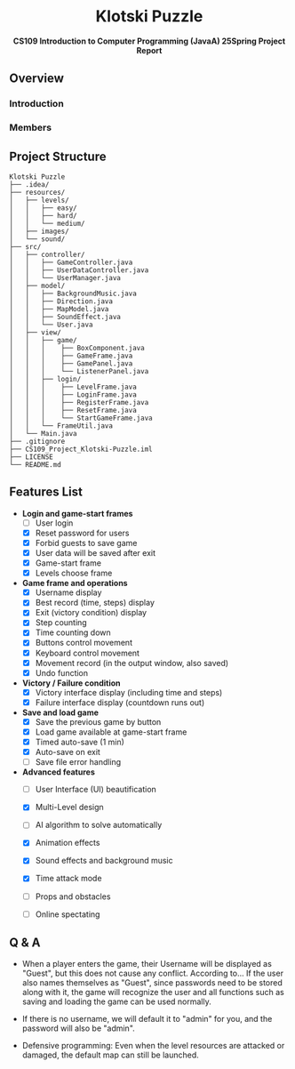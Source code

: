 <div align=center>

# Klotski Puzzle

**CS109 Introduction to Computer Programming (JavaA) 25Spring Project Report**

</div>

## Overview

### Introduction

### Members

## Project Structure

```
Klotski Puzzle
├── .idea/
├── resources/
│   ├── levels/
│   │   ├── easy/
│   │   ├── hard/
│   │   └── medium/
│   ├── images/
│   └── sound/
├── src/
│   ├── controller/
│   │   ├── GameController.java 
│   │   ├── UserDataController.java
│   │   └── UserManager.java
│   ├── model/
│   │   ├── BackgroundMusic.java
│   │   ├── Direction.java
│   │   ├── MapModel.java
│   │   ├── SoundEffect.java
│   │   └── User.java
│   ├── view/
│   │   ├── game/
│   │   │    ├── BoxComponent.java
│   │   │    ├── GameFrame.java
│   │   │    ├── GamePanel.java
│   │   │    └── ListenerPanel.java
│   │   ├── login/
│   │   │    ├── LevelFrame.java
│   │   │    ├── LoginFrame.java
│   │   │    ├── RegisterFrame.java
│   │   │    ├── ResetFrame.java
│   │   │    └── StartGameFrame.java
│   │   └── FrameUtil.java
│   └── Main.java
├── .gitignore
├── CS109_Project_Klotski-Puzzle.iml
├── LICENSE
└── README.md
```


## Features List

- **Login and game-start frames**
    - [ ] User login
    - [x] Reset password for users
    - [x] Forbid guests to save game
    - [x] User data will be saved after exit
    - [x] Game-start frame
    - [x] Levels choose frame

- **Game frame and operations**
    - [x] Username display
    - [x] Best record (time, steps) display
    - [x] Exit (victory condition) display
    - [x] Step counting
    - [x] Time counting down
    - [x] Buttons control movement
    - [x] Keyboard control movement
    - [x] Movement record (in the output window, also saved)
    - [x] Undo function

- **Victory / Failure condition**
    - [x] Victory interface display (including time and steps)
    - [x] Failure interface display (countdown runs out)

- **Save and load game**
    - [x] Save the previous game by button
    - [x] Load game available at game-start frame
    - [x] Timed auto-save (1 min)
    - [x] Auto-save on exit
    - [ ] Save file error handling

- **Advanced features**
    - [ ] User Interface (UI) beautification
    - [x] Multi-Level design
    - [ ] AI algorithm to solve automatically
    - [x] Animation effects
    - [x] Sound effects and background music
    - [x] Time attack mode
    - [ ] Props and obstacles
    - [ ] Online spectating


## Q & A

- When a player enters the game, their Username will be displayed as "Guest", but this does not cause any conflict. According to... If the user also names themselves as "Guest", since passwords need to be stored along with it, the game will recognize the user and all functions such as saving and loading the game can be used normally.

- If there is no username, we will default it to "admin" for you, and the password will also be "admin".

- Defensive programming: Even when the level resources are attacked or damaged, the default map can still be launched.
